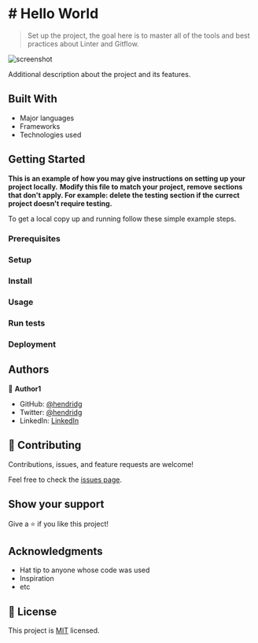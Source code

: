 # # Hello World

> Set up the project, the goal here is to master all of the tools and best practices about Linter and Gitflow.

![screenshot](./app_screenshot.png)

Additional description about the project and its features.

## Built With

- Major languages
- Frameworks
- Technologies used

## Getting Started

**This is an example of how you may give instructions on setting up your project locally.**
**Modify this file to match your project, remove sections that don't apply. For example: delete the testing section if the currect project doesn't require testing.**

To get a local copy up and running follow these simple example steps.

### Prerequisites

### Setup

### Install

### Usage

### Run tests

### Deployment

## Authors

👤 **Author1**

- GitHub: [@hendridg](https://github.com/hendridg)
- Twitter: [@hendridg](https://twitter.com/hendridg)
- LinkedIn: [LinkedIn](https://linkedin.com/in/hendridg)

## 🤝 Contributing

Contributions, issues, and feature requests are welcome!

Feel free to check the [issues page](../../issues/).

## Show your support

Give a ⭐️ if you like this project!

## Acknowledgments

- Hat tip to anyone whose code was used
- Inspiration
- etc

## 📝 License

This project is [MIT](./MIT.md) licensed.
